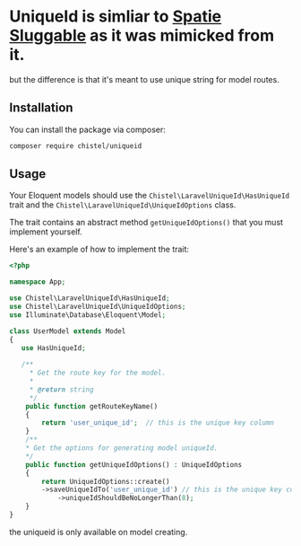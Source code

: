 # UniqueId is simliar to [Spatie Sluggable](https://github.com/spatie/laravel-sluggable) as it was mimicked from it.

but the difference is that it's meant to use unique string for model routes.


## Installation

You can install the package via composer:
``` bash
composer require chistel/uniqueid
```

## Usage

Your Eloquent models should use the `Chistel\LaravelUniqueId\HasUniqueId` trait and the `Chistel\LaravelUniqueId\UniqueIdOptions` class.

The trait contains an abstract method `getUniqueIdOptions()` that you must implement yourself. 

Here's an example of how to implement the trait:

```php
<?php

namespace App;

use Chistel\LaravelUniqueId\HasUniqueId;
use Chistel\LaravelUniqueId\UniqueIdOptions;
use Illuminate\Database\Eloquent\Model;

class UserModel extends Model
{
   use HasUniqueId;
    
   /**
	 * Get the route key for the model.
	 *
	 * @return string
	 */
	public function getRouteKeyName()
	{
	    return 'user_unique_id';  // this is the unique key column 
	}
	/**
	* Get the options for generating model uniqueId.
	*/
	public function getUniqueIdOptions() : UniqueIdOptions
	{
	  	return UniqueIdOptions::create()
	   	->saveUniqueIdTo('user_unique_id') // this is the unique key column 
	      	->uniqueIdShouldBeNoLongerThan(8);
	}
}
```
the uniqueid is only available on model creating.
